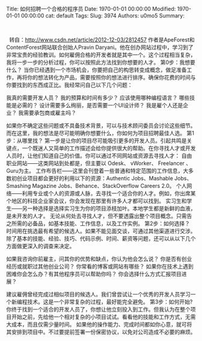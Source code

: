 Title: 如何招聘一个合格的程序员
Date: 1970-01-01 00:00:00
Modified: 1970-01-01 00:00:00
cat: default
Tags: 
Slug: 3974
Authors: u0mo5 
Summary: 

 


 
转自：http://www.csdn.net/article/2012-12-03/2812457
作者是ApeForest和ContentForest网站联合创始人Pravin Daryani。他在创办网站过程中，学习到了非常宝贵的经验教训。如何雇佣合格的开发者就是其中一个。这个过程相当复杂，我将一步一步的分析过程，你可以按照此方法找到你想要的人才。
第0步：我想要什么？
当你已经遇到一个市场机会，你要把自己的构思转变成概念，做足准备工作，再将你的想法转化为产品，需要按照你的想法进行排序。确保你花费的时间与你要找到的东西成正比。我经常问自己以下几个问题：

我真的需要开发人员？
我的预算和时间有多少？
应该使用哪种编程语言？
哪些技能是必需的？
设计需要多么绚丽，是否需要一个UI设计师？
我是雇个人还是企业？
我需要承包商或雇主吗？

如果你不确定这些问题或不具备技术背景，可以与技术顾问委员会讨论这些细节。而在这里，我的想法是尽可能明确你想要什么，你如何为项目招聘最佳人选。
第1步：从哪里找？
第一步是让你的项目尽可能吸引更多的开发人员。引起共鸣是关键点，一个既迷人又简单的工作描述会给你提供很大的帮助。在你寻找人才或开发人员时，让他们知道自己的价值。你可以通过不同网站或资源去寻找人才：
自由职业网站——这类网站到处都是，但主要以 Odesk、 vWorker、 Freelancer 、Guru为主。
工作布告栏——这里会刊登着一些普通和特定范围的工作信息，大多数初创业项目都会更好的利用以下的资源：Authentic Jobs、Mashable Jobs、Smashing Magazine Jobs、Behance、StackOverflow Careers 2.0。
个人网络——利用专业或个人的资源或人脉，去寻找一个适合你的人才。例如，你出席某个地区的科技企业家会议，你会发现在那里有许多人才都可以找到。
实习生和学生——另一种选择是选择实习生为你的项目添枝加叶。本地学生都是新鲜的血液，是未开发的人才。
无论从何处去寻找人才，但不要透露出整个项目概念。只需告之所需的必备品，如基本技能、工作信息，以及工作实例。
第2步：如何选择？
时间用在挑选最有希望的候选人。如果不能见面交谈，可通过其他渠道进行交涉。除了基本的技能、经验、技巧、代码示例、时间、薪资等问题，还可以从以下几个方面做更深入的调查来决定。

如果我咨询你前雇主，问其你的优势和缺点，你认为他会怎么说？
你是否有创业经历或就职过其他创业公司？
你常看的博客或网站有哪些？
如果你在技术上遇到困难你会怎么办？有其他程序员可以帮助你吗？
你会选择什么方式汇报项目进展？

建议雇佣曾经完成过相似项目的候选人。我们曾尝试让一个优秀的开发人员学习一个新编程技术。这是一个非常复杂的过程，最好能完全避免。
第3步：如何开始?
你终于找到一个适合的开发人员了，你想让他立刻投入到工作。但我认为在整个项目开始之前，先给他一个相对复杂的小项目试试。看看他的技能和工作方式，无需大成本，而且仅需少量时间。
如果他的操作能力、完成时间都如你心意，就可将其安排到项目中。不过要提前签署一份保密协议，以免对公司造成不必要的麻烦。


